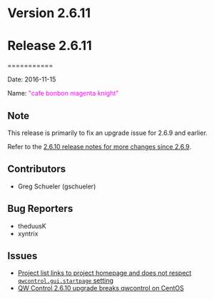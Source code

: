 # Version 2.6.11



# Release 2.6.11
===========

Date: 2016-11-15

Name: <span style="color: Magenta"><span class="glyphicon glyphicon-knight"></span> "cafe bonbon magenta knight"</span>

## Note

This release is primarily to fix an upgrade issue for 2.6.9 and earlier.

Refer to the [2.6.10 release notes for more changes since 2.6.9](/history/version-2.6.10.md).

## Contributors

* Greg Schueler (gschueler)

## Bug Reporters

* theduusK
* xyntrix

## Issues

* [Project list links to project homepage and does not respect `qwcontrol.gui.startpage` setting](https://github.com/qwcontrol/qwcontrol/issues/2168)
* [QW Control 2.6.10 upgrade breaks qwcontrol on CentOS](https://github.com/qwcontrol/qwcontrol/issues/2164)

